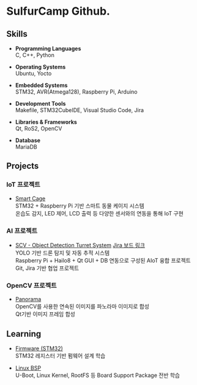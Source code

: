 # SulfurCamp Github.

## Skills

- **Programming Languages**  
  C, C++, Python

- **Operating Systems**  
  Ubuntu, Yocto

- **Embedded Systems**  
  STM32, AVR(Atmega128), Raspberry Pi, Arduino

- **Development Tools**  
  Makefile, STM32CubeIDE, Visual Studio Code, Jira

- **Libraries & Frameworks**  
  Qt, RoS2, OpenCV

- **Database**  
  MariaDB

## Projects

### IoT 프로젝트

- [Smart Cage](https://github.com/SulfurCamp/Intel_Mini_Project_SmartCage)  
  STM32 + Raspberry Pi 기반 스마트 동물 케이지 시스템  
  온습도 감지, LED 제어, LCD 출력 등 다양한 센서와의 연동을 통해 IoT 구현

### AI 프로젝트

- [SCV - Object Detection Turret System](https://github.com/SulfurCamp/Intel_AI_Project_Team02)
  [Jira 보드 링크](https://jalerx6809-1756803384052.atlassian.net/jira/software/projects/CRM/boards/1)  
  YOLO 기반 드론 탐지 및 자동 추적 시스템  
  Raspberry Pi + Hailo8 + Qt GUI + DB 연동으로 구성된 AIoT 융합 프로젝트  
  Git, Jira 기반 협업 프로젝트  
  

### OpenCV 프로젝트
- [Panorama](https://github.com/SulfurCamp/Intel_OpenCV_Project_Team2)  
  OpenCV를 사용한 연속된 이미지를 파노라마 이미지로 합성  
  Qt기반 이미지 프레임 합성  
  

## Learning

- [Firmware (STM32)](https://github.com/jeong7231/intel7_review_study/tree/SulfurCamp/2nd_week/SulfurCamp)  
  STM32 레지스터 기반 펌웨어 설계 학습

- [Linux BSP](https://github.com/jeong7231/linux_bsp/tree/main)  
  U-Boot, Linux Kernel, RootFS 등 Board Support Package 전반 학습
